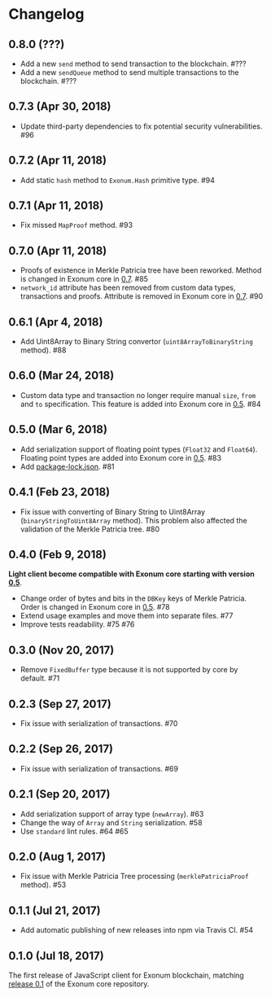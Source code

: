 # Changelog

## 0.8.0 (???)

* Add a new `send` method to send transaction to the blockchain. #???
* Add a new `sendQueue` method to send multiple transactions to the blockchain. #???

## 0.7.3 (Apr 30, 2018)

* Update third-party dependencies to fix potential security vulnerabilities. #96

## 0.7.2 (Apr 11, 2018)

* Add static `hash` method to `Exonum.Hash` primitive type. #94

## 0.7.1 (Apr 11, 2018)

* Fix missed `MapProof` method. #93

## 0.7.0 (Apr 11, 2018)

* Proofs of existence in Merkle Patricia tree have been reworked.
Method is changed in Exonum core in [0.7](https://github.com/exonum/exonum/blob/master/CHANGELOG.md#07---2018-04-11). #85
* `network_id` attribute has been removed from custom data types, transactions and proofs.
Attribute is removed in Exonum core in [0.7](https://github.com/exonum/exonum/blob/master/CHANGELOG.md#07---2018-04-11). #90

## 0.6.1 (Apr 4, 2018)

* Add Uint8Array to Binary String convertor (`uint8ArrayToBinaryString` method). #88

## 0.6.0 (Mar 24, 2018)

* Custom data type and transaction no longer require manual `size`, `from` and `to` specification.
This feature is added into Exonum core in [0.5](https://github.com/exonum/exonum/blob/master/CHANGELOG.md#05---2018-01-30). #84

## 0.5.0 (Mar 6, 2018)

* Add serialization support of floating point types (`Float32` and `Float64`).
Floating point types are added into Exonum core in [0.5](https://github.com/exonum/exonum/blob/master/CHANGELOG.md#05---2018-01-30). #83
* Add [package-lock.json](package-lock.json). #81

## 0.4.1 (Feb 23, 2018)

* Fix issue with converting of Binary String to Uint8Array (`binaryStringToUint8Array` method).
This problem also affected the validation of the Merkle Patricia tree. #80

## 0.4.0 (Feb 9, 2018)

**Light client become compatible with Exonum core starting with version [0.5](https://github.com/exonum/exonum/blob/master/CHANGELOG.md#05---2018-01-30)**.

* Change order of bytes and bits in the `DBKey` keys of Merkle Patricia.
Order is changed in Exonum core in [0.5](https://github.com/exonum/exonum/blob/master/CHANGELOG.md#05---2018-01-30). #78
* Extend usage examples and move them into separate files. #77
* Improve tests readability. #75 #76

## 0.3.0 (Nov 20, 2017)

* Remove `FixedBuffer` type because it is not supported by core by default. #71

## 0.2.3 (Sep 27, 2017)

* Fix issue with serialization of transactions. #70

## 0.2.2 (Sep 26, 2017)

* Fix issue with serialization of transactions. #69

## 0.2.1 (Sep 20, 2017)

* Add serialization support of array type (`newArray`). #63
* Change the way of `Array` and `String` serialization. #58
* Use `standard` lint rules. #64 #65

## 0.2.0 (Aug 1, 2017)

* Fix issue with Merkle Patricia Tree processing (`merklePatriciaProof` method). #53

## 0.1.1 (Jul 21, 2017)

* Add automatic publishing of new releases into npm via Travis CI. #54

## 0.1.0 (Jul 18, 2017)

The first release of JavaScript client for Exonum blockchain,
matching [release 0.1](https://github.com/exonum/exonum/releases/tag/v0.1) of the Exonum core repository.
